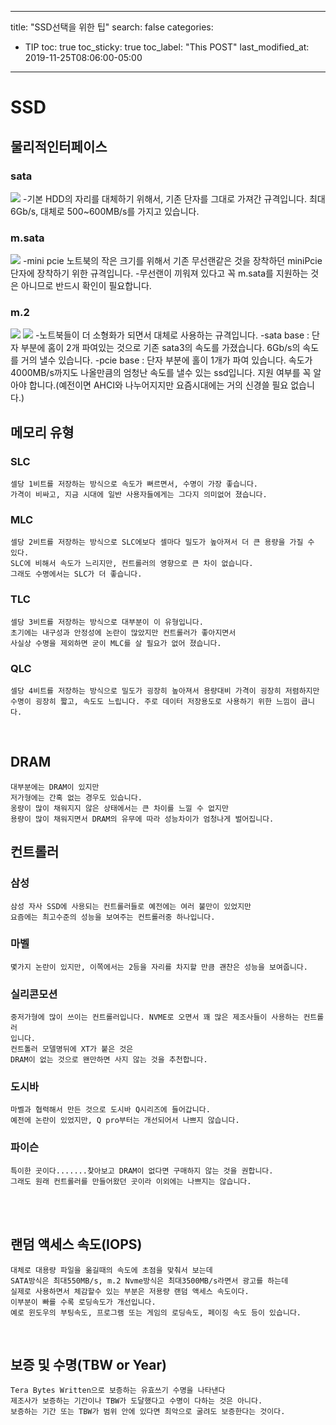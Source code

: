 

---

title:  "SSD선택을 위한 팁"
search: false
categories: 
  - TIP
toc: true
toc_sticky: true
toc_label: "This POST"
last_modified_at: 2019-11-25T08:06:00-05:00

---



# SSD

## 물리적인터페이스

### sata
![](/Users/jeeyonglee/Documents/ssd선택/다운로드.jpeg)
	-기본 HDD의 자리를 대체하기 위해서, 기존 단자를 그대로 가져간 규격입니다.
	최대 6Gb/s, 대체로 500~600MB/s를 가지고 있습니다.
### m.sata
![](/Users/jeeyonglee/Documents/ssd선택/MZ-MTE1T0BW_1000-1.jpg)
	-mini pcie
	노트북의 작은 크기를 위해서 기존 무선랜같은 것을 장착하던 miniPcie단자에
	장착하기 위한 규격입니다.
	-무선랜이 끼워져 있다고 꼭 m.sata를 지원하는 것은 아니므로 반드시 확인이 필요합니다.
### m.2
![](/Users/jeeyonglee/Documents/ssd선택/81lQc-rX4fL._SL1500_.jpg)
![](/Users/jeeyonglee/Documents/ssd선택/71gRdzHPPYL._SL1500_.jpg)
	-노트북들이 더 소형화가 되면서 대체로 사용하는 규격입니다.
		-sata base : 단자 부분에 홈이 2개 파여있는 것으로
		             기존 sata3의 속도를 가졌습니다.
		             6Gb/s의 속도를 거의 낼수 있습니다.
		-pcie base : 단자 부분에 홀이 1개가 파여 있습니다.
		             속도가 4000MB/s까지도 나올만큼의
		             엄청난 속도를 낼수 있는 ssd입니다.
		             지원 여부를 꼭 알아야 합니다.(예전이면 AHCI와 나누어지지만 요즘시대에는 
		             거의 신경쓸 필요 없습니다.)


## 메모리 유형
### SLC
	셀당 1비트를 저장하는 방식으로 속도가 뻐르면서, 수명이 가장 좋습니다.
	가격이 비싸고, 지금 시대에 일반 사용자들에게는 그다지 의미없어 졌습니다.
### MLC
	셀당 2비트를 저장하는 방식으로 SLC에보다 셀마다 밀도가 높아져서 더 큰 용량을 가질 수 있다.
	SLC에 비해서 속도가 느리지만, 컨트롤러의 영향으로 큰 차이 없습니다.
	그래도 수명에서는 SLC가 더 좋습니다.
### TLC
	셀당 3비트를 저장하는 방식으로 대부분이 이 유형입니다.
	초기에는 내구성과 안정성에 논란이 많았지만 컨트롤러가 좋아지면서
	사실상 수명을 제외하면 굳이 MLC를 살 필요가 없어 졌습니다.
### QLC
	셀당 4비트를 저장하는 방식으로 밀도가 굉장히 높아져서 용량대비 가격이 굉장히 저렴하지만
	수명이 굉장히 짧고, 속도도 느립니다. 주로 데이터 저장용도로 사용하기 위한 느낌이 큽니다.


​		
## DRAM
	대부분에는 DRAM이 있지만
	저가형에는 간혹 없는 경우도 있습니다.
	옹량이 많이 채워지지 않은 상태에서는 큰 차이를 느낄 수 없지만
	용량이 많이 채워지면서 DRAM의 유무에 따라 성능차이가 엄청나게 벌어집니다.

  

  

## 컨트롤러
### 삼성
	삼성 자사 SSD에 사용되는 컨트롤러들로 예전에는 여러 불만이 있었지만
	요즘에는 최고수준의 성능을 보여주는 컨트롤러중 하나입니다.
### 마벨
	몇가지 논란이 있지만, 이쪽에서는 2등을 자리를 차지할 만큼 괜찬은 성능을 보여줍니다.
### 실리콘모션
	중저가형에 많이 쓰이는 컨트롤러입니다. NVME로 오면서 꽤 많은 제조사들이 사용하는 컨트롤러
	입니다.
	컨트톨러 모델명뒤에 XT가 붙은 것은 
	DRAM이 없는 것으로 왠만하면 사지 않는 것을 추천합니다.
### 도시바
	마벨과 협력해서 만든 것으로 도시바 Q시리즈에 들어갑니다.
	예전에 논란이 있었지만, Q pro부터는 개선되어서 나쁘지 않습니다.
### 파이슨
	특이한 곳이다.......찾아보고 DRAM이 없다면 구매하지 않는 것을 권합니다.
	그래도 원래 컨트롤러를 만들어왔던 곳이라 이외에는 나쁘지는 않습니다.


​	
​	
## 랜덤 액세스 속도(IOPS)
	대체로 대용량 파일을 옮길때의 속도에 초점을 맞춰서 보는데
	SATA방식은 최대550MB/s, m.2 Nvme방식은 최대3500MB/s라면서 광고를 하는데
	실제로 사용하면서 체감할수 있는 부분은 저용량 랜덤 액세스 속도이다.
	이부분이 빠를 수록 로딩속도가 개선입니다.
	예로 윈도우의 부팅속도, 프로그램 또는 게임의 로딩속도, 페이징 속도 등이 있습니다.


​	
## 보증 및 수명(TBW or Year)
	Tera Bytes Written으로 보증하는 유효쓰기 수명을 나타낸다
	제조사가 보증하는 기간이나 TBW가 도달했다고 수명이 다하는 것은 아니다.
	보증하는 기간 또는 TBW가 범위 안에 있다면 최악으로 굴려도 보증한다는 것이다.
